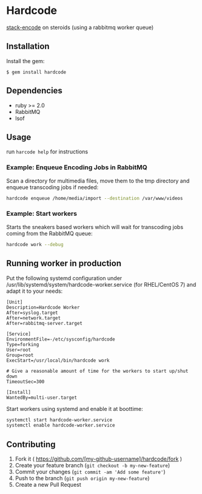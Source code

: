# Hardcode

[stack-encode](https://github.com/swisstxt/stack-encode) on steroids (using a rabbitmq worker queue)

## Installation

Install the gem:

    $ gem install hardcode

## Dependencies

- ruby >= 2.0
- RabbitMQ
- lsof

## Usage

run `harcode help` for instructions

### Example: Enqueue Encoding Jobs in RabbitMQ

Scan a directory for multimedia files, move them to the tmp directory and enqueue transcoding jobs if needed:

```bash
hardcode enqueue /home/media/import --destination /var/www/videos
```

### Example: Start workers

Starts the sneakers based workers which will wait for transcoding jobs coming from the RabbitMQ queue:

```bash
hardcode work --debug
```

## Running worker in production

Put the following systemd configuration under /usr/lib/systemd/system/hardcode-worker.service (for RHEL/CentOS 7) and adapt it to your needs:

```
[Unit]
Description=Hardcode Worker
After=syslog.target
After=network.target
After=rabbitmq-server.target

[Service]
EnvironmentFile=-/etc/sysconfig/hardcode
Type=forking
User=root
Group=root
ExecStart=/usr/local/bin/hardcode work

# Give a reasonable amount of time for the workers to start up/shut down
TimeoutSec=300

[Install]
WantedBy=multi-user.target
```

Start workers using systemd and enable it at boottime:

```bash
systemctl start hardcode-worker.service
systemctl enable hardcode-worker.service
```

## Contributing

1. Fork it ( https://github.com/[my-github-username]/hardcode/fork )
2. Create your feature branch (`git checkout -b my-new-feature`)
3. Commit your changes (`git commit -am 'Add some feature'`)
4. Push to the branch (`git push origin my-new-feature`)
5. Create a new Pull Request
